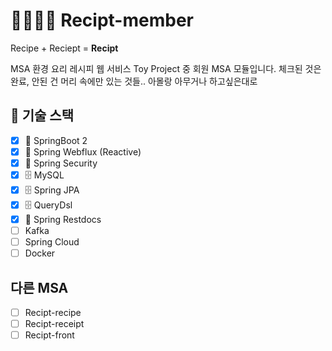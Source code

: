 # 👨‍👩‍👧‍👦 Recipt-member
Recipe + Reciept = **Recipt**

MSA 환경 요리 레시피 웹 서비스 Toy Project 중 회원 MSA 모듈입니다.
체크된 것은 완료, 안된 건 머리 속에만 있는 것들..
아몰랑 아무거나 하고싶은대로 

## 🧐 기술 스택

- [x] 🌱 SpringBoot 2
- [x] 🌱 Spring Webflux (Reactive)
- [x] 🔐 Spring Security
- [x] 🗄 MySQL
- [x] 🗄 Spring JPA
- [x] 🗄 QueryDsl
- [x] 📒 Spring Restdocs
- [ ] Kafka
- [ ] Spring Cloud
- [ ] Docker

## 다른 MSA 
- [ ] Recipt-recipe
- [ ] Recipt-receipt
- [ ] Recipt-front

